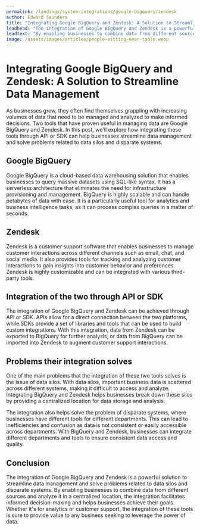 ```yaml
---
permalink: /landings/system-integrations/google-bigquery/zendesk
author: Edward Saunders
title: "Integrating Google BigQuery and Zendesk: A Solution to Streamline Data Management"
leadhead: "The integration of Google BigQuery and Zendesk is a powerful solution to streamline data management and solve problems related to data silos and disparate systems"
leadtext: "By enabling businesses to combine data from different sources and analyze it in a centralized location, the integration facilitates informed decision-making and helps businesses achieve their goals. Whether it's for analytics or customer support, the integration of these tools is sure to provide value to any business seeking to leverage the power of data."
image: /assets/images/articles/people-sitting-near-table.webp
---
```

<div class="arttext">	<h1>Integrating Google BigQuery and Zendesk: A Solution to Streamline Data Management</h1>
	<p>As businesses grow, they often find themselves grappling with increasing volumes of data that need to be managed and analyzed to make informed decisions. Two tools that have proven useful in managing data are Google BigQuery and Zendesk. In this post, we'll explore how integrating these tools through API or SDK can help businesses streamline data management and solve problems related to data silos and disparate systems.</p>
	<h2>Google BigQuery</h2>
	<p>Google BigQuery is a cloud-based data warehousing solution that enables businesses to query massive datasets using SQL-like syntax. It has a serverless architecture that eliminates the need for infrastructure provisioning and management. BigQuery is highly scalable and can handle petabytes of data with ease. It is a particularly useful tool for analytics and business intelligence tasks, as it can process complex queries in a matter of seconds.</p>
	<h2>Zendesk</h2>
	<p>Zendesk is a customer support software that enables businesses to manage customer interactions across different channels such as email, chat, and social media. It also provides tools for tracking and analyzing customer interactions to gain insights into customer behavior and preferences. Zendesk is highly customizable and can be integrated with various third-party tools.</p>
	<h2>Integration of the two through API or SDK</h2>
	<p>The integration of Google BigQuery and Zendesk can be achieved through API or SDK. APIs allow for a direct connection between the two platforms, while SDKs provide a set of libraries and tools that can be used to build custom integrations. With this integration, data from Zendesk can be exported to BigQuery for further analysis, or data from BigQuery can be imported into Zendesk to augment customer support interactions.</p>
	<h2>Problems their integration solves</h2>
	<p>One of the main problems that the integration of these two tools solves is the issue of data silos. With data silos, important business data is scattered across different systems, making it difficult to access and analyze. Integrating BigQuery and Zendesk helps businesses break down these silos by providing a centralized location for data storage and analysis.</p>
	<p>The integration also helps solve the problem of disparate systems, where businesses have different tools for different departments. This can lead to inefficiencies and confusion as data is not consistent or easily accessible across departments. With BigQuery and Zendesk, businesses can integrate different departments and tools to ensure consistent data access and quality.</p>
	<h2>Conclusion</h2>
	<p>The integration of Google BigQuery and Zendesk is a powerful solution to streamline data management and solve problems related to data silos and disparate systems. By enabling businesses to combine data from different sources and analyze it in a centralized location, the integration facilitates informed decision-making and helps businesses achieve their goals. Whether it's for analytics or customer support, the integration of these tools is sure to provide value to any business seeking to leverage the power of data.</p>
</div>